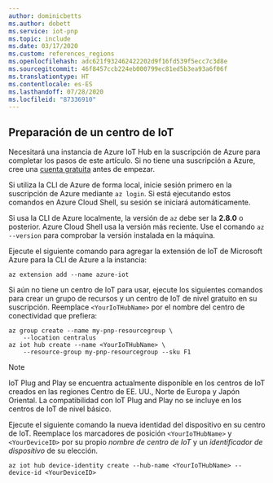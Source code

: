 ```yaml
---
author: dominicbetts
ms.author: dobett
ms.service: iot-pnp
ms.topic: include
ms.date: 03/17/2020
ms.custom: references_regions
ms.openlocfilehash: adc621f932462422202d9f16fd539f5ecc7c3d8e
ms.sourcegitcommit: 46f8457ccb224eb000799ec81ed5b3ea93a6f06f
ms.translationtype: HT
ms.contentlocale: es-ES
ms.lasthandoff: 07/28/2020
ms.locfileid: "87336910"
---
```

## <a name="prepare-an-iot-hub"></a>Preparación de un centro de IoT

Necesitará una instancia de Azure IoT Hub en la suscripción de Azure para completar los pasos de este artículo. Si no tiene una suscripción a Azure, cree una [cuenta gratuita](https://azure.microsoft.com/free/?WT.mc_id=A261C142F) antes de empezar.

Si utiliza la CLI de Azure de forma local, inicie sesión primero en la suscripción de Azure mediante `az login`. Si está ejecutando estos comandos en Azure Cloud Shell, su sesión se iniciará automáticamente.

Si usa la CLI de Azure localmente, la versión de `az` debe ser la **2.8.0** o posterior. Azure Cloud Shell usa la versión más reciente. Use el comando `az --version` para comprobar la versión instalada en la máquina.

Ejecute el siguiente comando para agregar la extensión de IoT de Microsoft Azure para la CLI de Azure a la instancia:

```azurecli-interactive
az extension add --name azure-iot
```

Si aún no tiene un centro de IoT para usar, ejecute los siguientes comandos para crear un grupo de recursos y un centro de IoT de nivel gratuito en su suscripción. Reemplace `<YourIoTHubName>` por el nombre del centro de conectividad que prefiera:

```azurecli-interactive
az group create --name my-pnp-resourcegroup \
    --location centralus
az iot hub create --name <YourIoTHubName> \
    --resource-group my-pnp-resourcegroup --sku F1
```

> [!NOTE]
> IoT Plug and Play se encuentra actualmente disponible en los centros de IoT creados en las regiones Centro de EE. UU., Norte de Europa y Japón Oriental. La compatibilidad con IoT Plug and Play no se incluye en los centros de IoT de nivel básico.

Ejecute el siguiente comando la nueva identidad del dispositivo en su centro de IoT. Reemplace los marcadores de posición `<YourIoTHubName>` y `<YourDeviceID>` por su propio _nombre de centro de IoT_ y un _identificador de dispositivo_ de su elección.

```azurecli-interactive
az iot hub device-identity create --hub-name <YourIoTHubName> --device-id <YourDeviceID>
```
